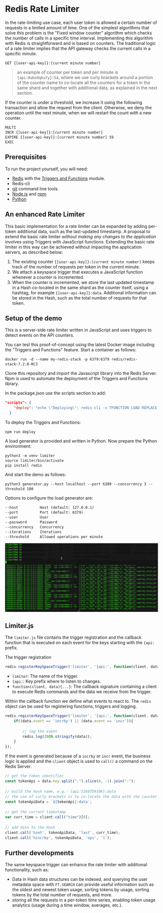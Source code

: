 # Redis Rate Limiter

In the rate-limiting use case, each user token is allowed a certain number of requests in a limited amount of time. One of the simplest algorithms that solve this problem is the "Fixed window counter" algorithm which checks the number of calls in a specific time interval.  Implementing this algorithm with Redis is straightforward and is based on counters. The traditional logic of a rate limiter implies that the API gateway checks the current calls in a specific minute.

```
GET {[user-api-key]}:[current minute number]
```

> an example of counter per token and per minute is `{api:0ubo9qku7y}:54`, where we use curly brackets around a portion of the counter name to co-locate all the counters for a token in the same shard and together with additional data, as explained in the next section.

If the counter is under a threshold, we increase it using the following transaction and allow the request from the client. Otherwise, we deny the operation until the next minute, when we will restart the count with a new counter.

```
MULTI
INCR {[user-api-key]}:[current minute number]
EXPIRE {[user-api-key]}:[current minute number] 59
EXEC
```

## Prerequisites

To run the project yourself, you will need:
- [Redis](https://redis.io/) with the [Triggers and Functions](https://github.com/RedisGears/RedisGears#run-using-docker) module.
- Redis-cli
- [git](https://git-scm.com/download) command line tools.
- [Node.js](https://nodejs.org/) and [npm](https://www.npmjs.com)
- [Python](https://www.python.org/)

## An enhanced Rate Limiter

This basic implementation for a rate limiter can be expanded by adding per-token additional data, such as the last-updated timestamp. A proposal to extend the basic rate limiter *without making any changes to the application* involves using Triggers with JavaScript functions. Extending the basic rate limiter in this way can be achieved without impacting the application servers, as described below:

1. The existing counter `{[user-api-key]}:[current minute number]` keeps track of the number of requests per token in the current minute.
2. We attach a keyspace trigger that executes a JavaScript function whenever a counter is incremented.
3. When the counter is incremented, we store the last updated timestamp in a Hash co-located in the same shard as the counter itself, using a hashtag, for example `{[user-api-key]}:data`. Additional information can be stored in the Hash, such as the total number of requests for that token.


## Setup of the demo

This is a server-side rate limiter written in JavaScript and uses triggers to detect events on the API counters. 

You can test this proof-of-concept using the latest Docker image including the "Triggers and Functions" feature. Start a container as follows:

```
docker run -d --name my-redis-stack -p 6379:6379 redis/redis-stack:7.2.0-RC3
```

Clone this repository and import the Javascript library into the Redis Server. Npm is used to automate the deployment of the Triggers and Functions library.

In the package.json use the scripts section to add:
```Json
"scripts": {
    "deploy": "echo \"Deploying\"; redis-cli -x TFUNCTION LOAD REPLACE < ./src/limiter.js"
  }
```

To deploy the Triggers and Functions:

```
npm run deploy
```

A load generator is provided and written in Python. Now prepare the Python environment:

```
python3 -m venv limiter
source limiter/bin/activate
pip install redis
```

And start the demo as follows:

```
python3 generator.py --host localhost --port 6389 --concurrency 3 --threshold 100
```

Options to configure the load generator are:

```
--host          Host (default: 127.0.0.1)
--port          Port (default: 6379)
--user          User
--password      Password
--concurrency   Concurrency
--iterations    Iterations
--threshold     Allowed operations per minute
```

![demo](limiter.gif)

## Limiter.js

The `limiter.js` file contains the trigger registration and the callback function that is executed on each event for the keys starting with the `{api:` prefix.

The trigger registration
```JavaScript
redis.registerKeySpaceTrigger('limiter', '{api:', function(client, data){ ... });
```

- `limiter`: The name of the trigger.
- `{api:`: Key prefix where to listen to changes.
- `function(client, data){...}`: The callback signature containing a client to execute Redis commands and the data we receive from the trigger.

Within the callback function we define what events to react to. The `redis` object can be used for registering functions, triggers and logging.

```JavaScript
redis.registerKeySpaceTrigger('limiter', '{api:', function(client, data){
    if((data.event == 'incrby') || (data.event == 'incr')){
        
        // log the event
        redis.log(JSON.stringify(data));
    }
});
```

If the event is generated because of a `incrby` or `incr` event, the business logic is applied and the `client` object is used to `call()` a command on the Redis Server.

```JavaScript
// get the token identifier
const tokenApi = data.key.split(":").slice(0, -1).join(":");

// build the Hash name, e.g.: {api:5I68T5910K}:data
// the use of curly brackets is to co-locate the data with the counter
const tokenApiData = `${tokenApi}:data`;

// get the current timestamp
var curr_time = client.call("time")[0];

// add data to the Hash
client.call('hset', tokenApiData, 'last', curr_time);
client.call('hincrby', tokenApiData, 'ops', '1');
```

## Further developments

The same keyspace trigger can enhance the rate limiter with additional functionality, such as:

- Data in Hash data structures can be indexed, and querying the user metadata space with `FT.SEARCH` can provide useful information such as the oldest and newest token usage, sorting tokens by usage, sorting tokens by the total number of requests, and more.
- storing all the requests in a per-token time series, enabling token usage analytics (usage during a time window, averages, etc.).

